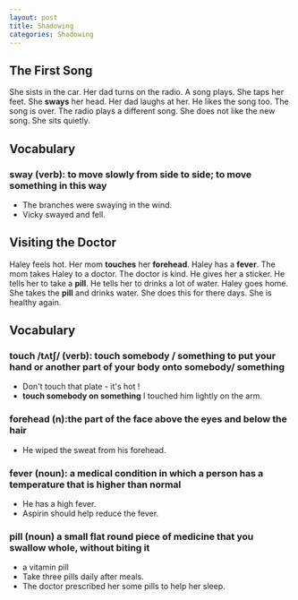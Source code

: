 ```yaml
---
layout: post
title: Shadowing 
categories: Shadowing 
---
```


## The First Song

She sists in the car. Her dad turns on the radio. A song plays. She taps her feet. She **sways** her head. Her dad laughs at her. 
He likes the song too. The song is over. The radio plays a different song. She does not like the new song. She sits quietly. 


## Vocabulary

### sway (verb): to move slowly from side to side; to move something in this way

 - The branches were swaying in the wind.
 - Vicky swayed and fell.

 ## Visiting the Doctor

 Haley feels hot. Her mom **touches** her **forehead**. Haley has a **fever**. The mom takes Haley to a doctor. The doctor is kind. He gives her a sticker. He tells her to take a **pill**. He tells her to drinks a lot of water. Haley goes home. She takes the **pill** and drinks water. She does this for there days. She is healthy again. 


 ## Vocabulary

 ### touch /tʌtʃ/ (verb): touch somebody / something to put your hand or another part of your body onto somebody/ something

 - Don't touch that plate - it's hot ! 
 - **touch somebody on something** I touched him lightly on the arm.

 ### forehead (n):the part of the face above the eyes and below the hair

 - He wiped the sweat from his forehead.

 ### fever (noun): a medical condition in which a person has a temperature that is higher than normal

 - He has a high fever.
 - Aspirin should help reduce the fever.

 ### pill (noun) a small flat round piece of medicine that you swallow whole, without biting it

 - a vitamin pill
 - Take three pills daily after meals.
 - The doctor prescribed her some pills to help her sleep.